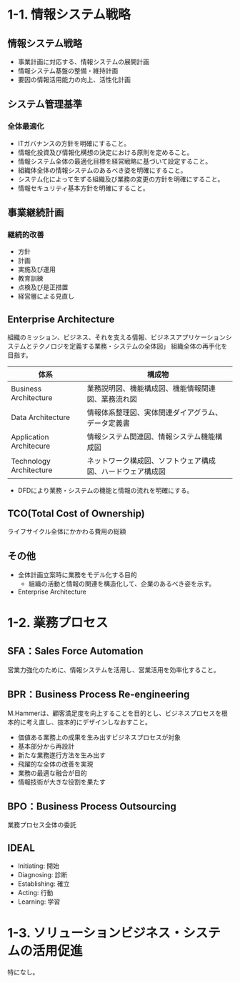 # 1-1. 情報システム戦略

## 情報システム戦略
- 事業計画に対応する、情報システムの展開計画
- 情報システム基盤の整備・維持計画
- 要因の情報活用能力の向上、活性化計画

## システム管理基準

### 全体最適化
- ITガバナンスの方針を明確にすること。
- 情報化投資及び情報化構想の決定における原則を定めること。
- 情報システム全体の最適化目標を経営戦略に基づいて設定すること。
- 組織体全体の情報システムのあるべき姿を明確にすること。
- システム化によって生ずる組織及び業務の変更の方針を明確にすること。
- 情報セキュリティ基本方針を明確にすること。

## 事業継続計画

### 継続的改善
- 方針
- 計画
- 実施及び運用
- 教育訓練
- 点検及び是正措置
- 経営層による見直し

## Enterprise Architecture
組織のミッション、ビジネス、それを支える情報、ビジネスアプリケーションシステムとテクノロジを定義する業務・システムの全体図」
組織全体の再手化を目指す。

|体系|構成物|
|---|---|
|Business Architecture|業務説明図、機能構成図、機能情報関連図、業務流れ図|
|Data Architecture|情報体系整理図、実体関連ダイアグラム、データ定義書|
|Application Architecure|情報システム関連図、情報システム機能構成図|
|Technology Architecture|ネットワーク構成図、ソフトウェア構成図、ハードウェア構成図|

- DFDにより業務・システムの機能と情報の流れを明確にする。

## TCO(Total Cost of Ownership)
ライフサイクル全体にかかわる費用の総額

## その他
- 全体計画立案時に業務をモデル化する目的
  - 組織の活動と情報の関連を構造化して、企業のあるべき姿を示す。
- Enterprise Architecture

# 1-2. 業務プロセス

## SFA：Sales Force Automation
営業力強化のために、情報システムを活用し、営業活用を効率化すること。

## BPR：Business Process Re-engineering
M.Hammerは、顧客満足度を向上することを目的とし、ビジネスプロセスを根本的に考え直し、抜本的にデザインしなおすこと。

- 価値ある業務上の成果を生み出すビジネスプロセスが対象
- 基本部分から再設計
- 新たな業務遂行方法を生み出す
- 飛躍的な全体の改善を実現
- 業務の最適な融合が目的
- 情報技術が大きな役割を果たす

## BPO：Business Process Outsourcing
業務プロセス全体の委託

## IDEAL
- Initiating: 開始
- Diagnosing: 診断
- Establishing: 確立
- Acting: 行動
- Learning: 学習

# 1-3. ソリューションビジネス・システムの活用促進
特になし。
